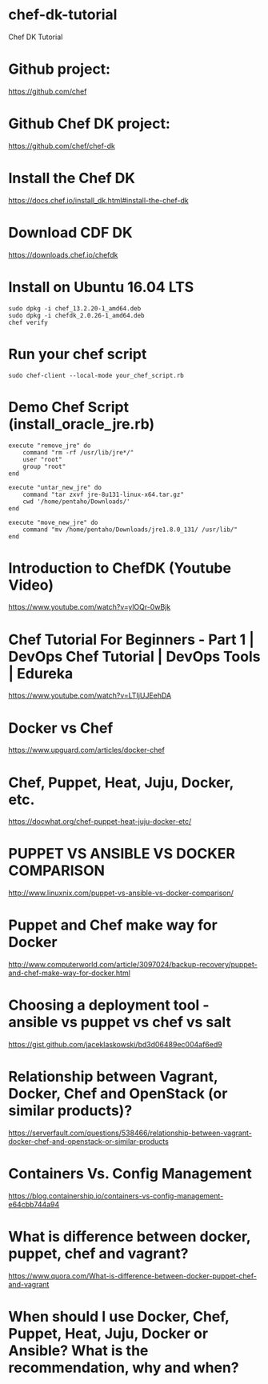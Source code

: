 # chef-dk-tutorial
Chef DK Tutorial

# Github project:
https://github.com/chef

# Github Chef DK project:
https://github.com/chef/chef-dk

# Install the Chef DK
https://docs.chef.io/install_dk.html#install-the-chef-dk

# Download CDF DK
https://downloads.chef.io/chefdk

# Install on Ubuntu 16.04 LTS

```
sudo dpkg -i chef_13.2.20-1_amd64.deb
sudo dpkg -i chefdk_2.0.26-1_amd64.deb
chef verify
```
# Run your chef script
```
sudo chef-client --local-mode your_chef_script.rb
```

# Demo Chef Script (install_oracle_jre.rb)
```
execute "remove_jre" do
    command "rm -rf /usr/lib/jre*/"
    user "root"
    group "root"
end

execute "untar_new_jre" do
    command "tar zxvf jre-8u131-linux-x64.tar.gz"
    cwd '/home/pentaho/Downloads/'
end

execute "move_new_jre" do
    command "mv /home/pentaho/Downloads/jre1.8.0_131/ /usr/lib/"
end
```

# Introduction to ChefDK (Youtube Video)
https://www.youtube.com/watch?v=ylOQr-0wBjk

# Chef Tutorial For Beginners - Part 1 | DevOps Chef Tutorial | DevOps Tools | Edureka
https://www.youtube.com/watch?v=LTIjUJEehDA

# Docker vs Chef
https://www.upguard.com/articles/docker-chef

# Chef, Puppet, Heat, Juju, Docker, etc.
https://docwhat.org/chef-puppet-heat-juju-docker-etc/ 

# PUPPET VS ANSIBLE VS DOCKER COMPARISON
http://www.linuxnix.com/puppet-vs-ansible-vs-docker-comparison/

# Puppet and Chef make way for Docker
http://www.computerworld.com/article/3097024/backup-recovery/puppet-and-chef-make-way-for-docker.html

# Choosing a deployment tool - ansible vs puppet vs chef vs salt
https://gist.github.com/jaceklaskowski/bd3d06489ec004af6ed9

# Relationship between Vagrant, Docker, Chef and OpenStack (or similar products)?
https://serverfault.com/questions/538466/relationship-between-vagrant-docker-chef-and-openstack-or-similar-products

# Containers Vs. Config Management
https://blog.containership.io/containers-vs-config-management-e64cbb744a94 

# What is difference between docker, puppet, chef and vagrant?
https://www.quora.com/What-is-difference-between-docker-puppet-chef-and-vagrant 

# When should I use Docker, Chef, Puppet, Heat, Juju, Docker or Ansible? What is the recommendation, why and when?


